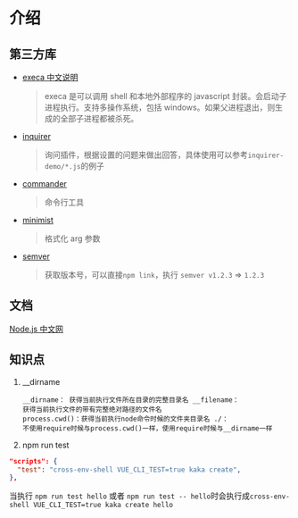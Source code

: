 # 介绍

## 第三方库

- [execa 中文说明](http://abloz.com/tech/2018/08/21/nodejs-execa/)

  > execa 是可以调用 shell 和本地外部程序的 javascript 封装。会启动子进程执行。支持多操作系统，包括 windows。如果父进程退出，则生成的全部子进程都被杀死。

- [inquirer](https://www.npmjs.com/package/inquirer)

  > 询问插件，根据设置的问题来做出回答，具体使用可以参考`inquirer-demo/*.js`的例子

- [commander](https://www.npmjs.com/package/commander)

  > 命令行工具

- [minimist](https://www.npmjs.com/package/minimist)

  > 格式化 arg 参数

- [semver](https://www.npmjs.com/package/semver)

  > 获取版本号，可以直接`npm link`，执行 `semver v1.2.3` => `1.2.3`

## 文档

[Node.js 中文网](http://nodejs.cn/api/child_process.html#child_process_child_process_spawn_command_args_options)

## 知识点

1. \_\_dirname

   ```text
   __dirname： 获得当前执行文件所在目录的完整目录名 __filename：
   获得当前执行文件的带有完整绝对路径的文件名
   process.cwd()：获得当前执行node命令时候的文件夹目录名 ./：
   不使用require时候与process.cwd()一样，使用require时候与__dirname一样
   ```

2. npm run test

```json
"scripts": {
  "test": "cross-env-shell VUE_CLI_TEST=true kaka create",
},
```

当执行 `npm run test hello` 或者 `npm run test -- hello`时会执行成`cross-env-shell VUE_CLI_TEST=true kaka create hello`
